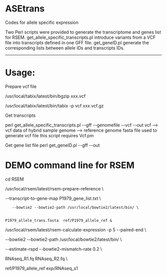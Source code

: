 # ASEtrans
Codes for allele specific expression

Two Perl scripts were provided to generate the transcriptome and genes list for RSEM. 
get_allele_specific_transcripts.pl introduce variants from a VCF file into transcripts defined in one GFF file.
get_geneID.pl  generate the corresponding lists between allele IDs and transcripts IDs.

-----------------------------------------------------------------------------------------
# Usage:

Prepare vcf file

/usr/local/tabix/latest/bin/bgzip   xxx.vcf

/usr/local/tabix/latest/bin/tabix -p vcf xxx.vcf.gz

Get transcripts

perl get_allele_specific_transcripts.pl --gff  <gff>  --genomefile <genome>  --vcf <vcf>  --out <out>
vcf --> vcf data of hybrid sample
genome --> reference genome fasta file used to generate vcf file
this script requires Vcf.pm


Get gene list file
perl get_geneID.pl --gff  <gff>  --out <out>




# DEMO command line for RSEM
cd RSEM

/usr/local/rsem/latest/rsem-prepare-reference  \

            
   --transcript-to-gene-map P1979_gene_list.txt  \
            
                
       --bowtie2 --bowtie2-path /usr/local/bowtie2/latest/bin/ \
                       
                       
    P1979_allele_trans.fasta  ref/P1979_allele_ref &
    


/usr/local/rsem/latest/rsem-calculate-expression -p 5 --paired-end   \

 --bowtie2 --bowtie2-path /usr/local/bowtie2/latest/bin/   \
 
 --estimate-rspd     --bowtie2-mismatch-rate 0.2   \
 
  RNAseq_R1.fq RNAseq_R2.fq  \
  
  ref/P1979_allele_ref   exp/RNAseq_s1


